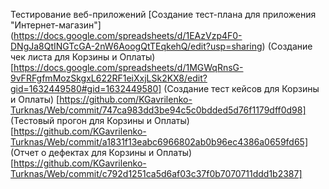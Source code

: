 Тестирование веб-приложений
[Создание тест-плана для приложения "Интернет-магазин"]
(https://docs.google.com/spreadsheets/d/1EAzVzp4F0-DNgJa8QtINGTcGA-2nW6AoogQtTEqkehQ/edit?usp=sharing)
(Создание чек листа для Корзины и Оплаты)
[https://docs.google.com/spreadsheets/d/1MGWqRnsG-9vFRFgfmMozSkgxL622RF1eiXxjLSk2KX8/edit?gid=1632449580#gid=1632449580]
(Создание тест кейсов для Корзины и Оплаты)
[https://github.com/KGavrilenko-Turknas/Web/commit/747ca983dd3be94c5c0bdded5d76f1179dff0d98]
(Тестовый прогон для Корзины и Оплаты)
[https://github.com/KGavrilenko-Turknas/Web/commit/a1831f13eabc6966802ab0b96ec4386a0659fd65]
(Отчет о дефектах для Корзины и Оплаты)
[https://github.com/KGavrilenko-Turknas/Web/commit/c792d1251ca5d6af03c37f0b7070711ddd1b2387]
